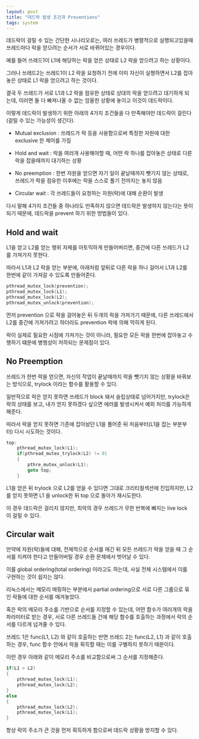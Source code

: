 ```yaml
---
layout: post
title: "데드락 발생 조건과 Preventions"
tags: system
---
```


데드락이 걸릴 수 있는 간단한 시나리오로는, 여러 쓰레드가 병렬적으로 실행되고있을때 쓰레드마다 락을 얻으려는 순서가 서로 바뀌어있는 경우이다.

예를 들어 쓰레드1이 L1에 해당하는 락을 얻은 상태로 L2 락을 얻으려고 하는 상황이다.

그러나 쓰레드2는 쓰레드1이 L2 락을 요청하기 전에 이미 자신이 실행하면서 L2를 잡아놓은 상태로 L1 락을 얻으려고 하는 것이다.

결국 두 쓰레드가 서로 L1과 L2 락을 점유한 상태로 상대의 락을 얻으려고 대기하게 되는데, 이러면 둘 다 빠져나올 수 없는 암울한 상황에 놓이고 이것이 데드락이다.

이렇게 데드락이 발생하기 위한 아래의 4가지 조건들을 다 만족해야만 데드락이 걸린다(걸릴 수 있는 가능성이 생긴다).

- Mutual exclusion : 쓰레드가 락 등을 사용함으로써 특정한 자원에 대한 exclusive 한 제어를 가짐

- Hold and wait : 락을 여러개 사용해야할 때, 어떤 락 하나를 잡아놓은 상태로 다른 락을 잡을때까지 대기하는 상황

- No preemption : 한번 자원을 얻으면 자기 일이 끝날때까지 뺏기지 않는 상태로, 쓰레드가 락을 점유한 이후에는 락을 스스로 풀기 전까지는 놓지 않음

- Circular wait : 각 쓰레드들이 요청하는 자원(락)에 대해 순환이 발생

다시 말해 4가지 조건들 중 하나라도 만족하지 않으면 데드락은 발생하지 않는다는 뜻이 되기 때문에, 데드락을 prevent 하기 위한 방법들이 있다.
<br>

## Hold and wait

L1을 얻고 L2를 얻는 행위 자체를 아토믹하게 만들어버리면, 중간에 다른 쓰레드가 L2를 가져가지 못한다.

따라서 L1과 L2 락을 얻는 부분에, 아래처럼 앞뒤로 다른 락을 하나 걸어서 L1과 L2를 한번에 같이 가져갈 수 있도록 만들어준다.

```c
pthread_mutex_lock(prevention);
pthread_mutex_lock(L1);
pthread_mutex_lock(L2);
pthread_mutex_unlock(prevention);
```

먼저 prevention 으로 락을 걸어놓은 뒤 두개의 락을 가져가기 때문에, 다른 쓰레드에서 L2를 중간에 가져가려고 하더라도 prevention 락에 의해 막히게 된다.

락이 실제로 필요한 시점에 가져가는 것이 아니라, 필요한 모든 락을 한번에 잡아놓고 수행하기 떄문에 병행성이 저하되는 문제점이 있다.

## No Preemption

쓰레드가 한번 락을 얻으면, 자신의 작업이 끝날때까지 락을 뺏기지 않는 상황을 바꿔보는 방식으로, trylock 이라는 함수를 활용할 수 있다.

일반적으로 락은 얻지 못하면 쓰레드가 block 돼서 슬립상태로 넘어가지만, trylock은 락의 상태를 보고, 내가 얻지 못하겠다 싶으면 에러를 발생시켜서 예외 처리를 가능하게 해준다.

따라서 락을 얻지 못하면 기존에 잡아놨던 L1을 풀어준 뒤 처음부터(L1을 잡는 부분부터) 다시 시도하는 것이다.

```c
top:
    pthread_mutex_lock(L1);
    if(pthread_mutex_trylock(L2) != 0)
    {
        pthre_mutex_unlock(L1);
        goto top;
    }
```

L1을 얻은 뒤 trylock 으로 L2를 얻을 수 있다면 그대로 크리티컬섹션에 진입하지만, L2를 얻지 못하면 L1 을 unlock한 뒤 top 으로 돌아가 재시도한다.

이 경우 데드락은 걸리지 않지만, 최악의 경우 쓰레드가 무한 반복에 빠지는 live lock 이 걸릴 수 있다.
<br>

## Circular wait

만약에 자원(락)들에 대해, 전체적으로 순서를 매긴 뒤 모든 쓰레드가 락을 얻을 때 그 순서를 지켜야 한다고 만들어버릴 경우 순환 문제에서 벗어날 수 있다.

이를 global ordering(total ordering) 이라고도 하는데, 사실 전체 시스템에서 이를 구현하는 것이 쉽지는 않다.

리눅스에서는 메모리 매핑하는 부분에서 partial ordering으로 서로 다른 그룹으로 묶인 락들에 대한 순서를 매겨놓았다.

혹은 락의 메모리 주소를 기반으로 순서를 지정할 수 있는데, 어떤 함수가 여러개의 락을 파라미터로 받는 경우, 서로 다른 쓰레드들 간에 해당 함수를 호출하는 과정에서 락의 순서를 다르게 넘겨줄 수 있다.

쓰레드 1은 func(L1, L2) 와 같이 호출하는 반면 쓰레드 2는 func(L2, L1) 과 같이 호출하는 경우, func 함수 안에서 락을 획득할 때는 이를 구별하지 못하기 때문이다.

이런 경우 아래와 같이 메모리 주소를 비교함으로써 그 순서를 지정해준다.

```c
if(L1 > L2)
{
    pthread_mutex_lock(L1);
    pthread_mutex_lock(L2);
}
else
{
    pthread_mutex_lock(L2);
    pthread_mutex_lock(L1);
}
```

항상 락의 주소가 큰 것을 먼저 획득하게 함으로써 데드락 상황을 방지할 수 있다.